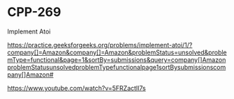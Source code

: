 # CPP-269
Implement Atoi











https://practice.geeksforgeeks.org/problems/implement-atoi/1/?company[]=Amazon&company[]=Amazon&problemStatus=unsolved&problemType=functional&page=1&sortBy=submissions&query=company[]AmazonproblemStatusunsolvedproblemTypefunctionalpage1sortBysubmissionscompany[]Amazon#










https://www.youtube.com/watch?v=5FRZactlI7s
